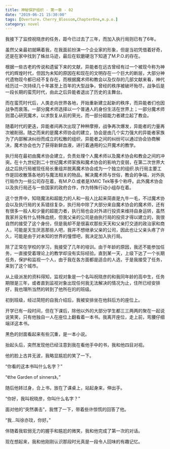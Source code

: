 ```yaml
---
title: 神秘保护组织 - 第一章 - 02
date: "2019-06-21 15:30:00"
tags: [Overture，Cherry_Blossom,ChapterOne,m.p.o.]
category: novel
---
```

我接下了监控祝晓彦的任务，距今已过去了三年，而加入执行局则已有了6年。

虽然父亲最初就瞒着我，在我面前扮演一个企业家的形象，但是当初凭借着好奇，还是在家中找到了蛛丝马迹，最后在软磨硬泡下知道了M.P.O.的存在。
<!-- more -->
根据一些古老的传说和遗留下来的文献，异能者在远古曾经有过一个被现今称为神代的辉煌时代，但因为未知的原因在和现在的文明存在一个巨大的断层，大部分神代遗物现今都已经不复存在，而根据魔术师和教会以及仅存的几部文献来看，神代经历过一次持续几十年甚至上百年的大型战争，曾经的秩序被破坏殆尽，战争后是一段长期的蛮荒时代，由此之后异能者退出了历史的主舞台。

而在蛮荒时代后，人类走向世界各地，开始重新建立起新的秩序，而异能者们也因战争而衰落。一部分魔术师选择以一个普通人的身份生活在世界上；一部分魔术师则潜心研究魔术，以求恢复从前的荣光，而一部分超能力者建立起了教会。

随着时代的更迭，异能者间再次出现了种种摩擦，战争再次爆发，异能者的力量再次被削弱。随之而来的是魔术师协会的建立，协会是由几个实力强大的异能者家族为了内部解决纠纷而成立的松散的组织，异能者之间的纠纷可以通过协会协商解决，魔术协会也为了获得新鲜血液，进行着通用的公开魔术的教学。

执行局在最初由魔术协会建立，负责处理个人魔术师以及魔术协会和教会之间的冲突。在十九世纪到二十世纪魔术师家族和魔术协会的影响力变弱，在第二次世界大战之后执行局被现任局长重组并脱离魔术协会成为一个独立的组织.执行局主要工作是回收散落各地的与魔法相关的物品，解决魔术师与世俗，教会的争端，对外执行局作为一些公司存在着，有M.P.O.或者是XMIC Tek等多个称呼。此外魔术协会以及执行局还与一些国家的政府合作，作为特殊行动小组存在着。

这个世界中，知晓魔法和超能力的人和一般人比起来简直是九牛一毛，不过魔术协会以及执行局的关系错综复杂，执行局中除了大部分来自魔术协会的魔术师，还有有很多一般人和少量的超能力者，执行局也会对外进行投资来维持自身运转，虽然我家并没有什么特殊血统，但我父亲的公司是由执行局的投资才得以建立的，我很自然的接受了这个身份，但是我却不是很喜欢那些天天和父亲打交道的政治家和商人，可能是天生厌恶那些人吧，我并不想继承父亲的公司，因此也让父亲头疼了许久，可能是由于对未知的世界的憧憬吧，我决定加入执行局。

除了正常在学校的学习，我接受了几年的培训。由于年龄的原因，我还不能参加任务，一直接受着理论上的教学却没有实际经验。直到某一天，上级下达了一个长期任务，保护和监视一个人，由于我在各方面都是适合的人选，于是我接受了任务，来到了这个城市。

从上级派发的资料得知，监视对象是一个名叫祝晓彦的和我同年龄的高中生，任务期限是三年，或者直到监视对象出现任何我无法解决的情况为止，住所已经安排好，我也理所当然的转到了他所在的的班级。

初到班级，经过简短的自我介绍后，我被安排坐在他斜后方的座位上。

开学已有一段时间，但在下课后，除他以外的大部分学生都三三两两的聚在一起说说笑笑，只有他独自一人在座位上翻看着一本书。我离开座位，走上前，弯腰仔细端详这本书。

黑色的封面看起来有些沉重，是一本小说。

抬起头后，突然发现他已经注意到我在看他手中的书，我和他四目对视。

他的脸上古井无波，我略显尴尬的笑了一下。

“你看的这本书叫什么名字？”

“《the Garden of sinners》。”

随后他转过身，合上书，放在了课桌上，站起身来，伸出手。

“你好，我叫祝晓彦，你叫什么名字？”

面对他的“突然袭击”，我愣了一下，带着些许惊慌的回答了他。

“我…叫徐亦玟，你好。”

伴随着我软弱无力的握手和尴尬的微笑，我和他完成了第一次的对话。

现在想起来，我和他刚刚认识那段时光真是一段令人回味的有趣记忆。
